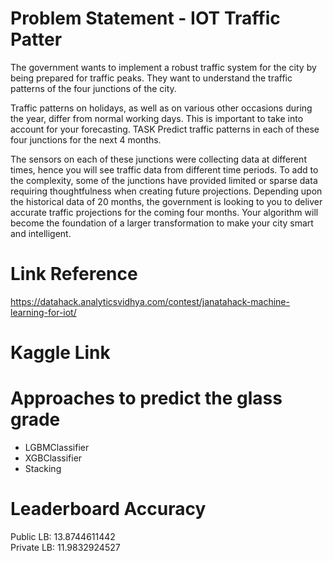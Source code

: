 # Problem Statement - IOT Traffic Patter
The government wants to implement a robust traffic system for the city by being prepared for traffic peaks. They want to understand the traffic patterns of the four junctions of the city.

Traffic patterns on holidays, as well as on various other occasions during the year, differ from normal working days. This is important to take into account for your forecasting. TASK Predict traffic patterns in each of these four junctions for the next 4 months.

The sensors on each of these junctions were collecting data at different times, hence you will see traffic data from different time periods. To add to the complexity, some of the junctions have provided limited or sparse data requiring thoughtfulness when creating future projections. Depending upon the historical data of 20 months, the government is looking to you to deliver accurate traffic projections for the coming four months. Your algorithm will become the foundation of a larger transformation to make your city smart and intelligent.

# Link Reference
https://datahack.analyticsvidhya.com/contest/janatahack-machine-learning-for-iot/

# Kaggle Link


# Approaches to predict the glass grade
* LGBMClassifier
* XGBClassifier
* Stacking

# Leaderboard Accuracy
Public LB: 13.8744611442 <br>
Private LB: 11.9832924527